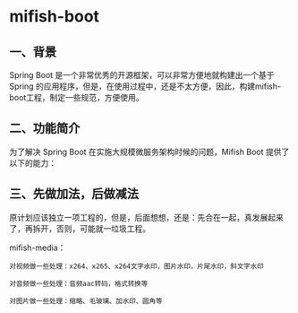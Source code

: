 # mifish-boot

## 一、背景

   Spring Boot 是一个非常优秀的开源框架，可以非常方便地就构建出一个基于 Spring 的应用程序，但是，在使用过程中，还是不太方便，因此，构建mifish-boot工程，制定一些规范，方便使用。

## 二、功能简介

   为了解决 Spring Boot 在实施大规模微服务架构时候的问题，Mifish Boot 提供了以下的能力：

## 三、先做加法，后做减法

   原计划应该独立一项工程的，但是，后面想想，还是：先合在一起，真发展起来了，再拆开，否则，可能就一垃圾工程。
   
   mifish-media：
   
    对视频做一些处理：x264、x265、x264文字水印，图片水印，片尾水印，斜文字水印

    对音频做一些处理：音频aac转码，格式转换等

    对图片做一些处理：缩略、毛玻璃、加水印、圆角等
